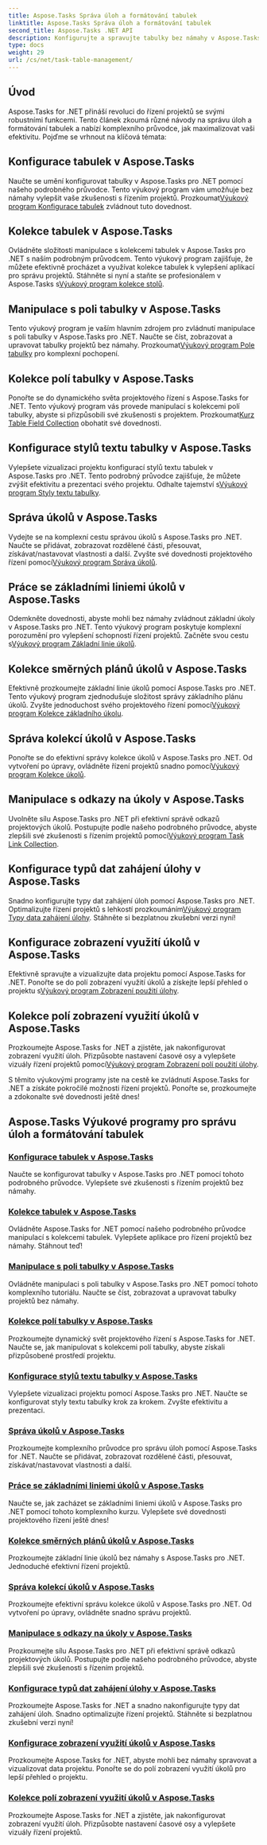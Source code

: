 ```yaml
---
title: Aspose.Tasks Správa úloh a formátování tabulek
linktitle: Aspose.Tasks Správa úloh a formátování tabulek
second_title: Aspose.Tasks .NET API
description: Konfigurujte a spravujte tabulky bez námahy v Aspose.Tasks pro .NET pomocí podrobných výukových programů. Zvyšte efektivitu projektového řízení a prezentační dovednosti.
type: docs
weight: 29
url: /cs/net/task-table-management/
---
```

## Úvod

Aspose.Tasks for .NET přináší revoluci do řízení projektů se svými robustními funkcemi. Tento článek zkoumá různé návody na správu úloh a formátování tabulek a nabízí komplexního průvodce, jak maximalizovat vaši efektivitu. Pojďme se vrhnout na klíčová témata:

## Konfigurace tabulek v Aspose.Tasks

Naučte se umění konfigurovat tabulky v Aspose.Tasks pro .NET pomocí našeho podrobného průvodce. Tento výukový program vám umožňuje bez námahy vylepšit vaše zkušenosti s řízením projektů. Prozkoumat[Výukový program Konfigurace tabulek](./configuring-tables/) zvládnout tuto dovednost.

## Kolekce tabulek v Aspose.Tasks

 Ovládněte složitosti manipulace s kolekcemi tabulek v Aspose.Tasks pro .NET s naším podrobným průvodcem. Tento výukový program zajišťuje, že můžete efektivně procházet a využívat kolekce tabulek k vylepšení aplikací pro správu projektů. Stáhněte si nyní a staňte se profesionálem v Aspose.Tasks s[Výukový program kolekce stolů](./table-collection/).

## Manipulace s poli tabulky v Aspose.Tasks

 Tento výukový program je vaším hlavním zdrojem pro zvládnutí manipulace s poli tabulky v Aspose.Tasks pro .NET. Naučte se číst, zobrazovat a upravovat tabulky projektů bez námahy. Prozkoumat[Výukový program Pole tabulky](./table-fields/) pro komplexní pochopení.

## Kolekce polí tabulky v Aspose.Tasks

Ponořte se do dynamického světa projektového řízení s Aspose.Tasks for .NET. Tento výukový program vás provede manipulací s kolekcemi polí tabulky, abyste si přizpůsobili své zkušenosti s projektem. Prozkoumat[Kurz Table Field Collection](./table-field-collection/) obohatit své dovednosti.

## Konfigurace stylů textu tabulky v Aspose.Tasks

 Vylepšete vizualizaci projektu konfigurací stylů textu tabulek v Aspose.Tasks pro .NET. Tento podrobný průvodce zajišťuje, že můžete zvýšit efektivitu a prezentaci svého projektu. Odhalte tajemství s[Výukový program Styly textu tabulky](./table-text-styles/).

## Správa úkolů v Aspose.Tasks

 Vydejte se na komplexní cestu správou úkolů s Aspose.Tasks pro .NET. Naučte se přidávat, zobrazovat rozdělené části, přesouvat, získávat/nastavovat vlastnosti a další. Zvyšte své dovednosti projektového řízení pomocí[Výukový program Správa úkolů](./managing-tasks/).

## Práce se základními liniemi úkolů v Aspose.Tasks

Odemkněte dovednosti, abyste mohli bez námahy zvládnout základní úkoly v Aspose.Tasks pro .NET. Tento výukový program poskytuje komplexní porozumění pro vylepšení schopností řízení projektů. Začněte svou cestu s[Výukový program Základní linie úkolů](./task-baselines/).

## Kolekce směrných plánů úkolů v Aspose.Tasks

 Efektivně prozkoumejte základní linie úkolů pomocí Aspose.Tasks pro .NET. Tento výukový program zjednodušuje složitost správy základního plánu úkolů. Zvyšte jednoduchost svého projektového řízení pomocí[Výukový program Kolekce základního úkolu](./task-baseline-collection/).

## Správa kolekcí úkolů v Aspose.Tasks

 Ponořte se do efektivní správy kolekce úkolů v Aspose.Tasks pro .NET. Od vytvoření po úpravy, ovládněte řízení projektů snadno pomocí[Výukový program Kolekce úkolů](./task-collection/).

## Manipulace s odkazy na úkoly v Aspose.Tasks

 Uvolněte sílu Aspose.Tasks pro .NET při efektivní správě odkazů projektových úkolů. Postupujte podle našeho podrobného průvodce, abyste zlepšili své zkušenosti s řízením projektů pomocí[Výukový program Task Link Collection](./task-link-collection/).

## Konfigurace typů dat zahájení úlohy v Aspose.Tasks

 Snadno konfigurujte typy dat zahájení úloh pomocí Aspose.Tasks pro .NET. Optimalizujte řízení projektů s lehkostí prozkoumáním[Výukový program Typy data zahájení úlohy](./task-start-date-types/). Stáhněte si bezplatnou zkušební verzi nyní!

## Konfigurace zobrazení využití úkolů v Aspose.Tasks

 Efektivně spravujte a vizualizujte data projektu pomocí Aspose.Tasks for .NET. Ponořte se do polí zobrazení využití úkolů a získejte lepší přehled o projektu s[Výukový program Zobrazení použití úlohy](./task-usage-views/).

## Kolekce polí zobrazení využití úkolů v Aspose.Tasks

 Prozkoumejte Aspose.Tasks for .NET a zjistěte, jak nakonfigurovat zobrazení využití úloh. Přizpůsobte nastavení časové osy a vylepšete vizuály řízení projektů pomocí[Výukový program Zobrazení polí použití úlohy](./task-usage-view-fields/).

S těmito výukovými programy jste na cestě ke zvládnutí Aspose.Tasks for .NET a získáte pokročilé možnosti řízení projektů. Ponořte se, prozkoumejte a zdokonalte své dovednosti ještě dnes!
## Aspose.Tasks Výukové programy pro správu úloh a formátování tabulek
### [Konfigurace tabulek v Aspose.Tasks](./configuring-tables/)
Naučte se konfigurovat tabulky v Aspose.Tasks pro .NET pomocí tohoto podrobného průvodce. Vylepšete své zkušenosti s řízením projektů bez námahy.
### [Kolekce tabulek v Aspose.Tasks](./table-collection/)
Ovládněte Aspose.Tasks for .NET pomocí našeho podrobného průvodce manipulací s kolekcemi tabulek. Vylepšete aplikace pro řízení projektů bez námahy. Stáhnout teď!
### [Manipulace s poli tabulky v Aspose.Tasks](./table-fields/)
Ovládněte manipulaci s poli tabulky v Aspose.Tasks pro .NET pomocí tohoto komplexního tutoriálu. Naučte se číst, zobrazovat a upravovat tabulky projektů bez námahy.
### [Kolekce polí tabulky v Aspose.Tasks](./table-field-collection/)
Prozkoumejte dynamický svět projektového řízení s Aspose.Tasks for .NET. Naučte se, jak manipulovat s kolekcemi polí tabulky, abyste získali přizpůsobené prostředí projektu.
### [Konfigurace stylů textu tabulky v Aspose.Tasks](./table-text-styles/)
Vylepšete vizualizaci projektu pomocí Aspose.Tasks pro .NET. Naučte se konfigurovat styly textu tabulky krok za krokem. Zvyšte efektivitu a prezentaci.
### [Správa úkolů v Aspose.Tasks](./managing-tasks/)
Prozkoumejte komplexního průvodce pro správu úloh pomocí Aspose.Tasks for .NET. Naučte se přidávat, zobrazovat rozdělené části, přesouvat, získávat/nastavovat vlastnosti a další.
### [Práce se základními liniemi úkolů v Aspose.Tasks](./task-baselines/)
Naučte se, jak zacházet se základními liniemi úkolů v Aspose.Tasks pro .NET pomocí tohoto komplexního kurzu. Vylepšete své dovednosti projektového řízení ještě dnes!
### [Kolekce směrných plánů úkolů v Aspose.Tasks](./task-baseline-collection/)
Prozkoumejte základní linie úkolů bez námahy s Aspose.Tasks pro .NET. Jednoduché efektivní řízení projektů.
### [Správa kolekcí úkolů v Aspose.Tasks](./task-collection/)
Prozkoumejte efektivní správu kolekce úkolů v Aspose.Tasks pro .NET. Od vytvoření po úpravy, ovládněte snadno správu projektů.
### [Manipulace s odkazy na úkoly v Aspose.Tasks](./task-link-collection/)
Prozkoumejte sílu Aspose.Tasks pro .NET při efektivní správě odkazů projektových úkolů. Postupujte podle našeho podrobného průvodce, abyste zlepšili své zkušenosti s řízením projektů.
### [Konfigurace typů dat zahájení úlohy v Aspose.Tasks](./task-start-date-types/)
Prozkoumejte Aspose.Tasks for .NET a snadno nakonfigurujte typy dat zahájení úloh. Snadno optimalizujte řízení projektů. Stáhněte si bezplatnou zkušební verzi nyní!
### [Konfigurace zobrazení využití úkolů v Aspose.Tasks](./task-usage-views/)
Prozkoumejte Aspose.Tasks for .NET, abyste mohli bez námahy spravovat a vizualizovat data projektu. Ponořte se do polí zobrazení využití úkolů pro lepší přehled o projektu.
### [Kolekce polí zobrazení využití úkolů v Aspose.Tasks](./task-usage-view-fields/)
Prozkoumejte Aspose.Tasks for .NET a zjistěte, jak nakonfigurovat zobrazení využití úloh. Přizpůsobte nastavení časové osy a vylepšete vizuály řízení projektů.